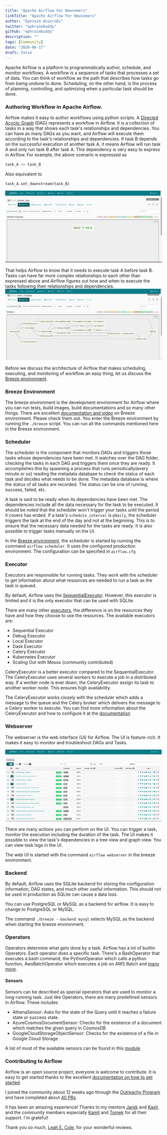 ```yaml
---
title: "Apache Airflow For Newcomers"
linkTitle: "Apache Airflow For Newcomers"
author: "Ephraim Anierobi"
twitter: "ephraimbuddy"
github: "ephraimbuddy"
description: ""
tags: [Community]
date: "2020-08-17"
draft: false
---
```


Apache Airflow is a platform to programmatically author, schedule, and monitor workflows.
A workflow is a sequence of tasks that processes a set of data. You can think of workflow as the
path that describes how tasks go from being undone to done. Scheduling, on the other hand, is the
process of planning, controlling, and optimizing when a particular task should be done.

### Authoring Workflow in Apache Airflow.
Airflow makes it easy to author workflows using python scripts. A [Directed Acyclic Graph](https://en.wikipedia.org/wiki/Directed_acyclic_graph)
(DAG) represents a workflow in Airflow. It is a collection of tasks in a way that shows each task's
relationships and dependencies. You can have as many DAGs as you want, and Airflow will execute
them according to the task's relationships and dependencies. If task B depends on the successful
execution of another task A, it means Airflow will run task A and only run task B after task A.
This dependency is very easy to express in Airflow. For example, the above scenario is expressed as
```python
task_A >> task_B
```
Also equivalent to
```python
task_A.set_downstream(task_B)
```
![Simple Dag](Simple_dag.png)

That helps Airflow to know that it needs to execute task A before task B. Tasks can have far more complex
relationships to each other than expressed above and Airflow figures out how and when to execute the tasks following
their relationships and dependencies.
![Complex Dag](semicomplex.png)

Before we discuss the architecture of Airflow that makes scheduling, executing, and monitoring of
workflow an easy thing, let us discuss the [Breeze environment](https://github.com/apache/airflow/blob/master/BREEZE.rst).

### Breeze Environment
The breeze environment is the development environment for Airflow where you can run tests, build images,
build documentations and so many other things. There are excellent
[documentation and video](https://github.com/apache/airflow/blob/master/BREEZE.rst) on Breeze environment.
Please check them out. You enter the Breeze environment by running the ``./breeze`` script. You can run all
the commands mentioned here in the Breeze environment.

### Scheduler
The scheduler is the component that monitors DAGs and triggers those tasks whose dependencies have
been met. It watches over the DAG folder, checking the tasks in each DAG and triggers them once they
are ready. It accomplishes this by spawning a process that runs periodically(every minute or so)
reading the metadata database to check the status of each task and decides what needs to be done.
The metadata database is where the status of all tasks are recorded. The status can be one of running,
 success, failed, etc.

A task is said to be ready when its dependencies have been met. The dependencies include all the data
necessary for the task to be executed. It should be noted that the scheduler won't trigger your tasks until
the period it covers has ended. If a task's ``schedule_interval`` is ``@daily``, the scheduler triggers the task
at the end of the day and not at the beginning. This is to ensure that the necessary data needed for the tasks
are ready. It is also possible to trigger tasks manually on the UI.

In the [Breeze environment](https://github.com/apache/airflow/blob/master/BREEZE.rst), the scheduler is started by running the command ``airflow scheduler``. It uses
the configured production environment. The configuration can be specified in ``airflow.cfg``

### Executor
Executors are responsible for running tasks. They work with the scheduler to get information about
what resources are needed to run a task as the task is queued.

By default, Airflow uses the [SequentialExecutor](https://airflow.apache.org/docs/stable/executor/sequential.html#sequential-executor).
 However, this executor is limited and it is the only executor that can be used with SQLite.

There are many other [executors](https://airflow.apache.org/docs/stable/executor/index.html),
 the difference is on the resources they have and how they choose to use the resources. The available executors
 are:

  - Sequential Executor
  - Debug Executor
  - Local Executor
  - Dask Executor
  - Celery Executor
  - Kubernetes Executor
  - Scaling Out with Mesos (community contributed)

CeleryExecutor is a better executor compared to the SequentialExecutor. The CeleryExecutor uses several
workers to execute a job in a distributed way. If a worker node is ever down, the CeleryExecutor assign its
task to another worker node. This ensures high availability.

The CeleryExecutor works closely with the scheduler which adds a message to the queue and the Celery broker
which delivers the message to a Celery worker to execute.
You can find more information about the CeleryExecutor and how to configure it at the
[documentation](https://airflow.apache.org/docs/stable/executor/celery.html#celery-executor)


### Webserver
The webserver is the web interface (UI) for Airflow. The UI is feature-rich. It makes it easy to
monitor and troubleshoot DAGs and Tasks.

![airflow UI](airflow-ui.png)

There are many actions you can perform on the UI. You can trigger a task, monitor the execution
including the duration of the task. The UI makes it possible to view the task's dependencies in a
tree view and graph view. You can view task logs in the UI.

The web UI is started with the command `airflow webserver` in the breeze environment.

### Backend
By default, Airflow uses the SQLite backend for storing the configuration information, DAG states,
and much other useful information. This should not be used in production as SQLite can cause a data
loss.

You can use PostgreSQL or MySQL as a backend for airflow. It is easy to change to PostgreSQL or MySQL.

The command `./breeze --backend mysql` selects MySQL as the backend when starting the breeze environment.

### Operators
Operators determine what gets done by a task. Airflow has a lot of builtin Operators. Each operator
does a specific task. There's a BashOperator that executes a bash command, the PythonOperator which
calls a python function, AwsBatchOperator which executes a job on AWS Batch and [many more](https://airflow.apache.org/docs/stable/concepts.html#operators).

#### Sensors
Sensors can be described as special operators that are used to monitor a long-running task.
Just like Operators, there are many predefined sensors in Airflow. These includes

  - AthenaSensor: Asks for the state of the Query until it reaches a failure state or success state.
  - AzureCosmosDocumentSensor: Checks for the existence of a document which matches the given query in CosmosDB
  - GoogleCloudStorageObjectSensor:  Checks for the existence of a file in Google Cloud Storage

A list of most of the available sensors can be found in this [module](https://airflow.apache.org/docs/stable/_api/airflow/contrib/sensors/index.html?highlight=sensors#module-airflow.contrib.sensors)

### Contributing to Airflow
Airflow is an open source project, everyone is welcome to contribute. It is easy to get started thanks
to the excellent [documentation on how to get started](https://github.com/apache/airflow/blob/master/CONTRIBUTING.rst).

I joined the community about 12 weeks ago through the [Outreachy Program](https://www.outreachy.org/) and have
completed about [40 PRs](https://github.com/apache/airflow/pulls/ephraimbuddy).

It has been an amazing experience! Thanks to my mentors [Jarek](https://github.com/potiuk) and
[Kaxil](https://github.com/kaxil), and the community members especially [Kamil](https://github.com/mik-laj)
and [Tomek](https://github.com/turbaszek) for all their support. I'm grateful!

Thank you so much, [Leah E. Cole](https://github.com/leahecole), for your wonderful reviews.
